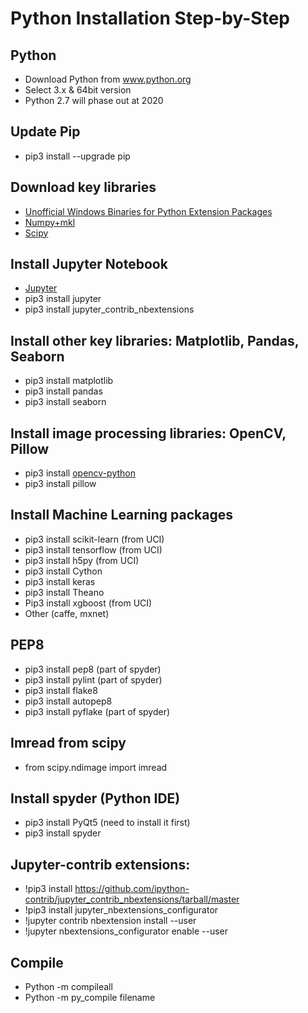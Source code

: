 # Python Installation Step-by-Step

## Python
- Download Python from www.python.org
- Select 3.x & 64bit version
- Python 2.7 will phase out at 2020

## Update Pip
- pip3 install --upgrade pip

## Download key libraries
- [Unofficial Windows Binaries for Python Extension Packages](http://www.lfd.uci.edu/~gohlke/pythonlibs/)
- [Numpy+mkl](www.numpy.org)
- [Scipy](www.scipy.org)

## Install Jupyter Notebook
- [Jupyter](www.jupyter.org)
- pip3 install jupyter
- pip3 install jupyter_contrib_nbextensions

## Install other key libraries: Matplotlib, Pandas, Seaborn
- pip3 install matplotlib
- pip3 install pandas
- pip3 install seaborn
## Install image processing libraries: OpenCV, Pillow
- pip3 install [opencv-python](www.opencv.org)
- pip3 install pillow
## Install Machine Learning packages
- pip3 install scikit-learn (from UCI)
- pip3 install tensorflow (from UCI)
- pip3 install h5py (from UCI)
- pip3 install Cython
- pip3 install keras
- pip3 install Theano
- Pip3 install xgboost (from UCI)
- Other (caffe, mxnet)
## PEP8
- pip3 install pep8 (part of spyder)
- pip3 install pylint (part of spyder)
- pip3 install flake8
- pip3 install autopep8
- pip3 install pyflake (part of spyder)
## Imread from scipy
- from scipy.ndimage import imread
## Install spyder (Python IDE)
- pip3 install PyQt5 (need to install it first)
- pip3 install spyder
## Jupyter-contrib extensions:
- !pip3 install https://github.com/ipython-contrib/jupyter_contrib_nbextensions/tarball/master
- !pip3 install jupyter_nbextensions_configurator
- !jupyter contrib nbextension install --user
- !jupyter nbextensions_configurator enable --user
## Compile
- Python -m compileall
- Python -m py_compile filename
